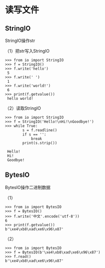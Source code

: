 # 读写文件

## StringIO

StringIO操作str

（1）把str写入StringIO

```
>>> from io import StringIO
>>> f = StringIO()
>>> f.write('hello')
 5
>>> f.write(' ')
 1
>>> f.write('world!')
 6
>>> print(f.getvalue())
 hello world!
```

（2）读取StringIO

```
>>> from io import StringIO
>>> f = StringIO('Hello!\nHi!\nGoodbye!')
>>> while True:
     	s = f.readline()
     	if s == '':
       	 	break
    	print(s.strip())

 Hello!
 Hi!
 Goodbye!
```

## BytesIO

BytesIO操作二进制数据

（1）

```
>>> from io import BytesIO
>>> f = BytesIO()
>>> f.write('中文'.encode('utf-8'))
6
>>> print(f.getvalue())
b'\xe4\xb8\xad\xe6\x96\x87'
```

（2）

```
>>> from io import BytesIO
>>> f = BytesIO(b'\xe4\xb8\xad\xe6\x96\x87')
>>> f.read()
b'\xe4\xb8\xad\xe6\x96\x87'
```

